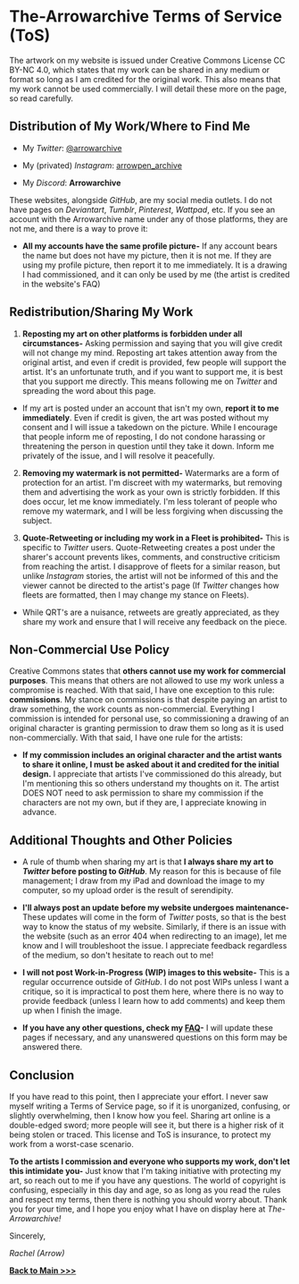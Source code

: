 # The-Arrowarchive Terms of Service (ToS)

The artwork on my website is issued under Creative Commons License CC BY-NC 4.0, which states that my work can be shared in any medium or format so long as I am credited for the original work. This also means that my work cannot be used commercially. I will detail these more on the page, so read carefully. 

## Distribution of My Work/Where to Find Me

* My *Twitter*: [@arrowarchive](https://twitter.com/arrowarchive)

* My (privated) *Instagram*: [arrowpen_archive](https://www.instagram.com/arrowpen_archive/)

* My *Discord*: **Arrowarchive** 

These websites, alongside *GitHub*, are my social media outlets. I do not have pages on *Deviantart*, *Tumblr*, *Pinterest*, *Wattpad*, etc. If you see an account with the Arrowarchive name under any of those platforms, they are not me, and there is a way to prove it: 

* **All my accounts have the same profile picture-** If any account bears the name but does not have my picture, then it is not me. If they are using my profile picture, then report it to me immediately. It is a drawing I had commissioned, and it can only be used by me (the artist is credited in the website's FAQ)

## Redistribution/Sharing My Work

1. **Reposting my art on other platforms is forbidden under all circumstances-** Asking permission and saying that you will give credit will not change my mind. Reposting art takes attention away from the original artist, and even if credit is provided, few people will support the artist. It's an unfortunate truth, and if you want to support me, it is best that you support me directly. This means following me on *Twitter* and spreading the word about this page. 

* If my art is posted under an account that isn't my own, **report it to me immediately**. Even if credit is given, the art was posted without my consent and I will issue a takedown on the picture. While I encourage that people inform me of reposting, I do not condone harassing or threatening the person in question until they take it down. Inform me privately of the issue, and I will resolve it peacefully.

2. **Removing my watermark is not permitted-** Watermarks are a form of protection for an artist. I'm discreet with my watermarks, but removing them and advertising the work as your own is strictly forbidden. If this does occur, let me know immediately. I'm less tolerant of people who remove my watermark, and I will be less forgiving when discussing the subject. 

3. **Quote-Retweeting or including my work in a Fleet is prohibited-** This is specific to *Twitter* users. Quote-Retweeting creates a post under the sharer's account prevents likes, comments, and constructive criticism from reaching the artist. I disapprove of fleets for a similar reason, but unlike *Instagram* stories, the artist will not be informed of this and the viewer cannot be directed to the artist's page (If *Twitter* changes how fleets are formatted, then I may change my stance on Fleets).

*  While QRT's are a nuisance, retweets are greatly appreciated, as they share my work and ensure that I will receive any feedback on the piece.

## Non-Commercial Use Policy

Creative Commons states that **others cannot use my work for commercial purposes**. This means that others are not allowed to use my work unless a compromise is reached. With that said, I have one exception to this rule: **commissions**. My stance on commissions is that despite paying an artist to draw something, the work counts as non-commercial. Everything I commission is intended for personal use, so commissioning a drawing of an original character is granting permission to draw them so long as it is used non-commercially. With that said, I have one rule for the artists:

* **If my commission includes an original character and the artist wants to share it online, I must be asked about it and credited for the initial design.** I appreciate that artists I've commissioned do this already, but I'm mentioning this so others understand my thoughts on it. The artist DOES NOT need to ask permission to share my commission if the characters are not my own, but if they are, I appreciate knowing in advance. 

## Additional Thoughts and Other Policies

* A rule of thumb when sharing my art is that **I always share my art to *Twitter* before posting to *GitHub***. My reason for this is because of file management; I draw from my iPad and download the image to my computer, so my upload order is the result of serendipity.  

* **I'll always post an update before my website undergoes maintenance-** These updates will come in the form of *Twitter* posts, so that is the best way to know the status of my website. Similarly, if there is an issue with the website (such as an error 404 when redirecting to an image), let me know and I will troubleshoot the issue. I appreciate feedback regardless of the medium, so don't hesitate to reach out to me!

* **I will not post Work-in-Progress (WIP) images to this website-** This is a regular occurrence outside of *GitHub*. I do not post WIPs unless I want a critique, so it is impractical to post them here, where there is no way to provide feedback (unless I learn how to add comments) and keep them up when I finish the image. 

* **If you have any other questions, check my [FAQ](https://arrowarchive.github.io/The-Arrowarchive/mainmenu/FAQ.html)-** I will update these pages if necessary, and any unanswered questions on this form may be answered there. 

## Conclusion

If you have read to this point, then I appreciate your effort. I never saw myself writing a Terms of Service page, so if it is unorganized, confusing, or slightly overwhelming, then I know how you feel. Sharing art online is a double-edged sword; more people will see it, but there is a higher risk of it being stolen or traced. This license and ToS is insurance, to protect my work from a worst-case scenario. 

**To the artists I commission and everyone who supports my work, don't let this intimidate you-** Just know that I'm taking initiative with protecting my art, so reach out to me if you have any questions. The world of copyright is confusing, especially in this day and age, so as long as you read the rules and respect my terms, then there is nothing you should worry about. Thank you for your time, and I hope you enjoy what I have on display here at *The-Arrowarchive!*

Sincerely,

*Rachel (Arrow)*

**[Back to Main >>>](index.md)** 
